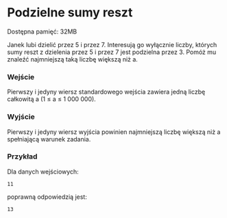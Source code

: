 # Podzielne sumy reszt
Dostępna pamięć: 32MB

Janek lubi dzielić przez 5 i przez 7. Interesują go wyłącznie liczby, których sumy reszt z dzielenia przez 5 i przez 7 jest podzielna przez 3. Pomóż mu znaleźć najmniejszą taką liczbę większą niż a.
### Wejście

Pierwszy i jedyny wiersz standardowego wejścia zawiera jedną liczbę całkowitą a (1 ≤ a ≤ 1 000 000).
### Wyjście

Pierwszy i jedyny wiersz wyjścia powinien najmniejszą liczbę większą niż a spełniającą warunek zadania.
### Przykład

Dla danych wejściowych:

`
11
`

poprawną odpowiedzią jest:

`
13
`
